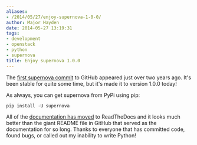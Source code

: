 ```yaml
---
aliases:
- /2014/05/27/enjoy-supernova-1-0-0/
author: Major Hayden
date: 2014-05-27 13:19:31
tags:
- development
- openstack
- python
- supernova
title: Enjoy supernova 1.0.0
---
```


The [first supernova commit][1] to GitHub appeared just over two years ago. It's been stable for quite some time, but it's made it to version 1.0.0 today!

As always, you can get supernova from PyPi using pip:

```
pip install -U supernova
```


All of the [documentation has moved][2] to ReadTheDocs and it looks much better than the giant README file in GitHub that served as the documentation for so long. Thanks to everyone that has committed code, found bugs, or called out my inability to write Python!

 [1]: https://github.com/major/supernova/commit/2e225bd20b1c1385b972f7e931b9af3ab6419a88
 [2]: http://supernova.readthedocs.org/